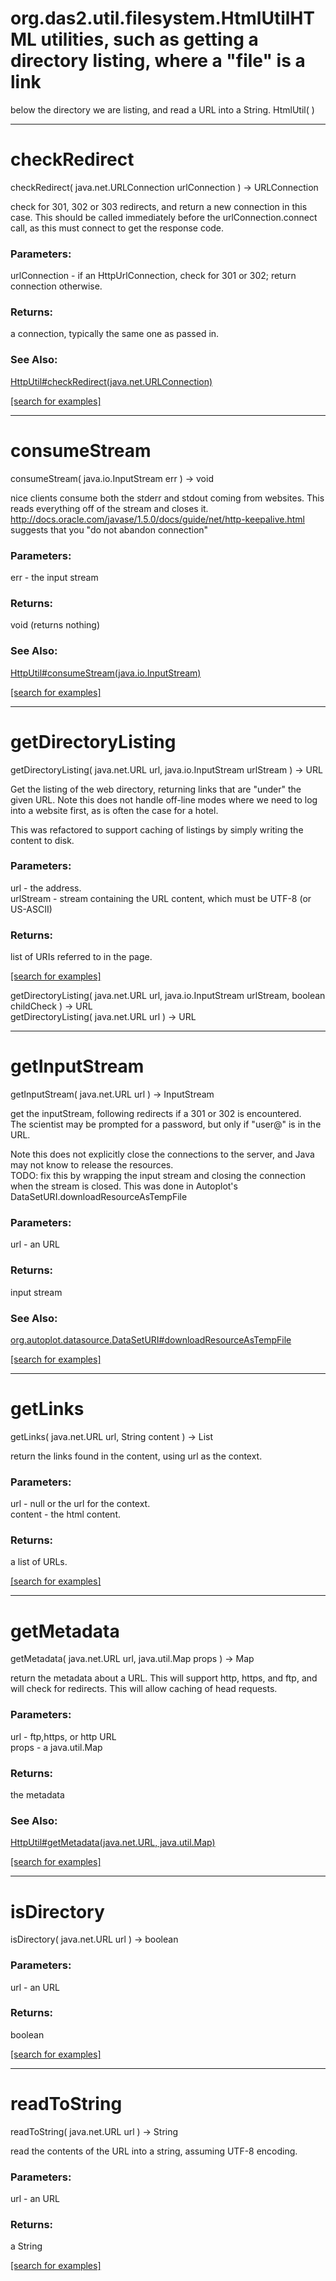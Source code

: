 # org.das2.util.filesystem.HtmlUtilHTML utilities, such as getting a directory listing, where a "file" is a link
 below the directory we are listing, and read a URL into a String.
HtmlUtil( )


***
<a name="checkRedirect"></a>
# checkRedirect
checkRedirect( java.net.URLConnection urlConnection ) &rarr; URLConnection

check for 301, 302 or 303 redirects, and return a new connection in this case.
 This should be called immediately before the urlConnection.connect call,
 as this must connect to get the response code.

### Parameters:
urlConnection - if an HttpUrlConnection, check for 301 or 302; return connection otherwise.

### Returns:
a connection, typically the same one as passed in.
### See Also:
<a href='HttpUtil.md#checkRedirect'>HttpUtil#checkRedirect(java.net.URLConnection)</a> <br>

<a href="https://github.com/autoplot/dev/search?q=checkRedirect&unscoped_q=checkRedirect">[search for examples]</a>

***
<a name="consumeStream"></a>
# consumeStream
consumeStream( java.io.InputStream err ) &rarr; void

nice clients consume both the stderr and stdout coming from websites.
 This reads everything off of the stream and closes it.
 http://docs.oracle.com/javase/1.5.0/docs/guide/net/http-keepalive.html suggests that you "do not abandon connection"

### Parameters:
err - the input stream

### Returns:
void (returns nothing)

### See Also:
<a href='HttpUtil.md#consumeStream'>HttpUtil#consumeStream(java.io.InputStream)</a> <br>

<a href="https://github.com/autoplot/dev/search?q=consumeStream&unscoped_q=consumeStream">[search for examples]</a>

***
<a name="getDirectoryListing"></a>
# getDirectoryListing
getDirectoryListing( java.net.URL url, java.io.InputStream urlStream ) &rarr; URL

Get the listing of the web directory, returning links that are "under" the given URL.
 Note this does not handle off-line modes where we need to log into
 a website first, as is often the case for a hotel.

 This was refactored to support caching of listings by simply writing the content to disk.

### Parameters:
url - the address.
<br>urlStream - stream containing the URL content, which must be UTF-8 (or US-ASCII)

### Returns:
list of URIs referred to in the page.

<a href="https://github.com/autoplot/dev/search?q=getDirectoryListing&unscoped_q=getDirectoryListing">[search for examples]</a>

getDirectoryListing( java.net.URL url, java.io.InputStream urlStream, boolean childCheck ) &rarr; URL<br>
getDirectoryListing( java.net.URL url ) &rarr; URL<br>
***
<a name="getInputStream"></a>
# getInputStream
getInputStream( java.net.URL url ) &rarr; InputStream

get the inputStream, following redirects if a 301 or 302 is encountered.  
 The scientist may be prompted for a password, but only if "user@" is
 in the URL.
 
 Note this does not explicitly close the connections
 to the server, and Java may not know to release the resources.  
 TODO: fix this by wrapping the input stream and closing the connection
 when the stream is closed.  This was done in Autoplot's DataSetURI.downloadResourceAsTempFile

### Parameters:
url - an URL

### Returns:
input stream
### See Also:
<a href='https://git.uiowa.edu/jbf/autoplot/-/blob/master/doc/org/autoplot/datasource/DataSetURI.md#downloadResourceAsTempFile'>org.autoplot.datasource.DataSetURI#downloadResourceAsTempFile</a> <br>

<a href="https://github.com/autoplot/dev/search?q=getInputStream&unscoped_q=getInputStream">[search for examples]</a>

***
<a name="getLinks"></a>
# getLinks
getLinks( java.net.URL url, String content ) &rarr; List

return the links found in the content, using url as the context.

### Parameters:
url - null or the url for the context.
<br>content - the html content.

### Returns:
a list of URLs.

<a href="https://github.com/autoplot/dev/search?q=getLinks&unscoped_q=getLinks">[search for examples]</a>

***
<a name="getMetadata"></a>
# getMetadata
getMetadata( java.net.URL url, java.util.Map props ) &rarr; Map

return the metadata about a URL.  This will support http, https,
 and ftp, and will check for redirects.  This will 
 allow caching of head requests.

### Parameters:
url - ftp,https, or http URL
<br>props - a java.util.Map

### Returns:
the metadata
### See Also:
<a href='HttpUtil.md#getMetadata'>HttpUtil#getMetadata(java.net.URL, java.util.Map)</a> <br>

<a href="https://github.com/autoplot/dev/search?q=getMetadata&unscoped_q=getMetadata">[search for examples]</a>

***
<a name="isDirectory"></a>
# isDirectory
isDirectory( java.net.URL url ) &rarr; boolean



### Parameters:
url - an URL

### Returns:
boolean


<a href="https://github.com/autoplot/dev/search?q=isDirectory&unscoped_q=isDirectory">[search for examples]</a>

***
<a name="readToString"></a>
# readToString
readToString( java.net.URL url ) &rarr; String

read the contents of the URL into a string, assuming UTF-8 encoding.

### Parameters:
url - an URL

### Returns:
a String


<a href="https://github.com/autoplot/dev/search?q=readToString&unscoped_q=readToString">[search for examples]</a>

